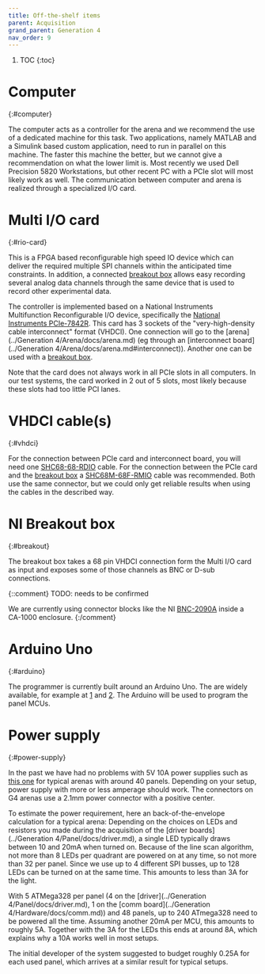 ```yaml
---
title: Off-the-shelf items
parent: Acquisition
grand_parent: Generation 4
nav_order: 9
---
```


1. TOC
{:toc}

# Computer
{:#computer}

The computer acts as a controller for the arena and we recommend the use of a dedicated machine for this task. Two applications, namely MATLAB and a Simulink based custom application, need to run in parallel on this machine. The faster this machine the better, but we cannot give a recommendation on what the lower limit is. Most recently we used Dell Precision 5820 Workstations, but other recent PC with a PCIe slot will most likely work as well. The communication between computer and arena is realized through a specialized I/O card.

# Multi I/O card
{:#rio-card}

This is a FPGA based reconfigurable high speed IO device which can deliver the required multiple SPI channels within the anticipated time constraints. In addition, a connected [breakout box](#breakout) allows easy recording several analog data channels through the same device that is used to record other experimental data.

The controller is implemented based on a National Instruments Multifunction Reconfigurable I/O device, specifically the [National Instruments PCIe-7842R](https://www.ni.com/en-us/support/model.pcie-7842.html). This card has 3 sockets of the "very-high-density cable interconnect" format (VHDCI). One connection will go to the [arena](../Generation 4/Arena/docs/arena.md) (eg through an [interconnect board](../Generation 4/Arena/docs/arena.md#interconnect)). Another one can be used with a [breakout box](#breakout).

Note that the card does not always work in all PCIe slots in all computers. In our test systems, the card worked in 2 out of 5 slots, most likely because these slots had too little PCI lanes.

# VHDCI cable(s)
{:#vhdci}

For the connection between PCIe card and interconnect board, you will need one [SHC68-68-RDIO](https://www.ni.com/en-us/shop/accessories/products/digital-cable.html?skuId=30215) cable. For the connection between the PCIe card and the [breakout box](#breakout) a [SHC68M-68F-RMIO](https://www.ni.com/en-us/support/model.shc68m-68f-rmio-cable.html) cable was recommended. Both use the same connector, but we could only get reliable results when using the cables in the described way.

# NI Breakout box
{:#breakout}

The breakout box takes a 68 pin VHDCI connection form the Multi I/O card as input and exposes some of those channels as BNC or D-sub connections.

{::comment}
TODO: needs to be confirmed

We are currently using connector blocks like the NI [BNC-2090A](http://sine.ni.com/nips/cds/view/p/lang/pt/nid/203462) inside a CA-1000 enclosure.
{:/comment}

# Arduino Uno
{:#arduino}

The programmer is currently built around an Arduino Uno. The are widely available, for example at [1](https://store.arduino.cc/usa/arduino-uno-rev3) and [2](https://www.digikey.com/short/zr4nd5). The Arduino will be used to program the panel MCUs.

# Power supply
{:#power-supply}

In the past we have had no problems with 5V 10A power supplies such as [this one](https://www.adafruit.com/product/658) for typical arenas with around 40 panels. Depending on your setup, power supply with more or less amperage should work. The connectors on G4 arenas use a 2.1mm power connector with a positive center.

To estimate the power requirement, here an back-of-the-envelope calculation for a typical arena: Depending on the choices on LEDs and resistors you made during the acquisition of the [driver boards](../Generation 4/Panel/docs/driver.md), a single LED typically draws between 10 and 20mA when turned on. Because of the line scan algorithm, not more than 8 LEDs per quadrant are powered on at any time, so not more than 32 per panel. Since we use up to 4 different SPI busses, up to 128 LEDs can be turned on at the same time. This amounts to less than 3A for the light.

With 5 ATMega328 per panel (4 on the [driver](../Generation 4/Panel/docs/driver.md), 1 on the [comm board](../Generation 4/Hardware/docs/comm.md)) and 48 panels, up to 240 ATmega328 need to be powered all the time. Assuming another 20mA per MCU, this amounts to roughly 5A. Together with the 3A for the LEDs this ends at around 8A, which explains why a 10A works well in most setups.

The initial developer of the system suggested to budget roughly 0.25A for each used panel, which arrives at a similar result for typical setups.



